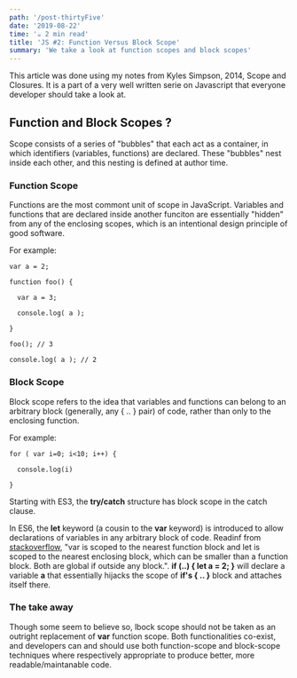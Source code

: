 ```yaml
---
path: '/post-thirtyFive'
date: '2019-08-22'
time: '☕️ 2 min read'
title: 'JS #2: Function Versus Block Scope'
summary: 'We take a look at function scopes and block scopes'
---
```


This article was done using my notes from Kyles Simpson, 2014, Scope and Closures. It is a part of a very well written serie on Javascript that everyone developer should take a look at.

## Function and Block Scopes ?

Scope consists of a series of "bubbles" that each act as a container, in which identifiers (variables, functions) are declared. These "bubbles" nest inside each other, and this nesting is defined at author time.

### Function Scope

Functions are the most commont unit of scope in JavaScript. Variables and functions that are declared inside another funciton are essentially "hidden" from any of the enclosing scopes, which is an intentional design principle of good software.

For example:

```
var a = 2;

function foo() {

  var a = 3;

  console.log( a );

}

foo(); // 3

console.log( a ); // 2

```

### Block Scope

Block scope refers to the idea that variables and functions can belong to an arbitrary block (generally, any { .. } pair) of code, rather than only to the enclosing function.

For example:

```
for ( var i=0; i<10; i++) {

  console.log(i)

}

```

Starting with ES3, the **try/catch** structure has block scope in the catch clause.

In ES6, the **let** keyword (a cousin to the **var** keyword) is introduced to allow declarations of variables in any arbitrary block of code. Readinf from [stackoverflow](https://stackoverflow.com/questions/762011/whats-the-difference-between-using-let-and-var), "var is scoped to the nearest function block and let is scoped to the nearest enclosing block, which can be smaller than a function block. Both are global if outside any block.". **if (..) { let a = 2; }** will declare a variable **a** that essentially hijacks the scope of **if's { .. }** block and attaches itself there.

### The take away

Though some seem to believe so, lbock scope should not be taken as an outright replacement of **var** function scope. Both functionalities co-exist, and developers can and should use both function-scope and block-scope techniques where respectively appropriate to produce better, more readable/maintanable code.
